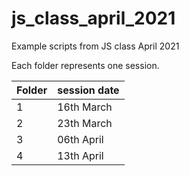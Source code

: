 # js_class_april_2021
Example scripts from JS class April 2021

Each folder represents one session.

| Folder | session date | 
| ------ |--------------| 
| 1      | 16th March   | 
| 2      | 23th March   |
| 3      | 06th April   |  
| 4      | 13th April   |  
